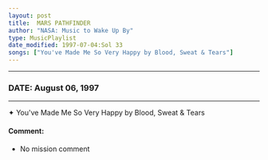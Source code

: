 ```yaml
---
layout: post
title:  MARS PATHFINDER
author: "NASA: Music to Wake Up By"
type: MusicPlaylist
date_modified: 1997-07-04:Sol 33
songs: ["You've Made Me So Very Happy by Blood, Sweat & Tears"]
---
```


----
### DATE: August 06, 1997
----
✦ You've Made Me So Very Happy by Blood, Sweat & Tears

#### Comment:
* No mission comment



<br/>
<center>
	<a target="_blank"
	   href="https://twitter.com/intent/tweet?hashtags=Space,NASA,Playlist,NASAWakeupCalls,SpaceProgram&text={{ page.author}}, '{{ page.songs.first }}' {{ page.title }}, {{ page.date | date: '%B %d, %Y' }}. {{ site.url }}{{ page.url }}&via=nasawakeupcalls"><i class="fab fa-twitter" alt="Tweet this page" style="font-size: 1.3em;"></i></a>
	&nbsp; 	<i class="fas fa-user-astronaut" style="font-size: 1.5em;"></i> &nbsp;
    <a type="amzn" search="'You've Made Me So Very Happy by Blood, Sweat & Tears'" category="popular music">
    <i class="fab fa-amazon" style="font-size: 1.3em;"></i></a>
</center>
